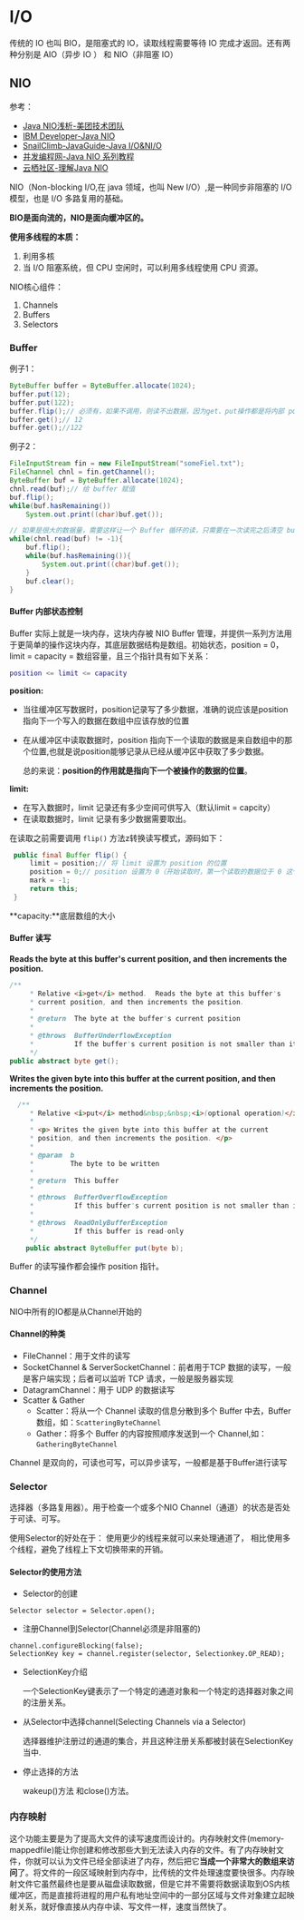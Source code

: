 # I/O

传统的 IO 也叫 BIO，是阻塞式的 IO，读取线程需要等待 IO 完成才返回。还有两种分别是 AIO（异步 IO ） 和 NIO（非阻塞 IO）



## NIO

参考：

- [Java NIO浅析-美团技术团队](https://tech.meituan.com/2016/11/04/nio.html)
- [IBM Developer-Java NIO](https://www.ibm.com/developerworks/cn/education/java/j-nio/j-nio.html)
- [SnailClimb-JavaGuide-Java I/O&NI/O](https://github.com/Snailclimb/JavaGuide/blob/master/Java%E7%9B%B8%E5%85%B3/Java%20IO%E4%B8%8ENIO.md)
- [并发编程网-Java NIO 系列教程](http://ifeve.com/java-nio-all/)
- [云栖社区-理解Java NIO](https://yq.aliyun.com/articles/2371)

NIO（Non-blocking I/O,在 java 领域，也叫 New I/O）,是一种同步非阻塞的 I/O 模型，也是 I/O 多路复用的基础。

**BIO是面向流的，NIO是面向缓冲区的。**

**使用多线程的本质：**

1. 利用多核
2. 当 I/O 阻塞系统，但 CPU 空闲时，可以利用多线程使用 CPU 资源。

NIO核心组件：

1. Channels
2. Buffers
3. Selectors

### Buffer

例子1：

```java
ByteBuffer buffer = ByteBuffer.allocate(1024);
buffer.put(12);
buffer.put(122);
buffer.flip();// 必须有，如果不调用，则读不出数据，因为get、put操作都是将内部 position前移，所以需要 flip 将position重置
buffer.get();// 12
buffer.get();//122
```

例子2：

```java 
FileInputStream fin = new FileInputStream("someFiel.txt");
FileChannel chnl = fin.getChannel();
ByteBuffer buf = ByteBuffer.allocate(1024);
chnl.read(buf);// 给 buffer 赋值
buf.flip();
while(buf.hasRemaining())
	System.out.print((char)buf.get());

// 如果是很大的数据量，需要这样让一个 Buffer 循环的读，只需要在一次读完之后清空 buffer 就可以了
while(chnl.read(buf) != -1){
    buf.flip();
    while(buf.hasRemaining()){
        System.out.print((char)buf.get());
    }
    buf.clear();
}
```

#### Buffer 内部状态控制

Buffer 实际上就是一块内存，这块内存被 NIO Buffer 管理，并提供一系列方法用于更简单的操作这块内存，其底层数据结构是数组。初始状态，position = 0，limit = capacity = 数组容量，且三个指针具有如下关系：

```matlab
position <= limit <= capacity
```

**position:**

- 当往缓冲区写数据时，position记录写了多少数据，准确的说应该是position指向下一个写入的数据在数组中应该存放的位置

- 在从缓冲区中读取数据时，position 指向下一个读取的数据是来自数组中的那个位置,也就是说position能够记录从已经从缓冲区中获取了多少数据。

    总的来说：**position的作用就是指向下一个被操作的数据的位置**。

**limit:**

- 在写入数据时，limit 记录还有多少空间可供写入（默认limit = capcity）
- 在读取数据时，limit 记录有多少数据需要取出。

在读取之前需要调用 `flip()` 方法z转换读写模式，源码如下：

```java
 public final Buffer flip() {
     limit = position;// 将 limit 设置为 position 的位置
     position = 0;// position 设置为 0（开始读取时，第一个读取的数据位于 0 这个位置）
     mark = -1;
     return this;
 }
```

**capacity:**底层数组的大小

#### Buffer 读写

**Reads the byte at this buffer's current position, and then increments the position.**

```java
/**
     * Relative <i>get</i> method.  Reads the byte at this buffer's
     * current position, and then increments the position.
     *
     * @return  The byte at the buffer's current position
     *
     * @throws  BufferUnderflowException
     *          If the buffer's current position is not smaller than its limit
     */
public abstract byte get();
```

**Writes the given byte into this buffer at the current position, and then increments the position.** 

```java
  /**
     * Relative <i>put</i> method&nbsp;&nbsp;<i>(optional operation)</i>.
     *
     * <p> Writes the given byte into this buffer at the current
     * position, and then increments the position. </p>
     *
     * @param  b
     *         The byte to be written
     *
     * @return  This buffer
     *
     * @throws  BufferOverflowException
     *          If this buffer's current position is not smaller than its limit
     *
     * @throws  ReadOnlyBufferException
     *          If this buffer is read-only
     */
    public abstract ByteBuffer put(byte b);
```

Buffer 的读写操作都会操作 position 指针。

### Channel

NIO中所有的IO都是从Channel开始的

#### Channel的种类

- FileChannel：用于文件的读写
- SocketChannel & ServerSocketChannel：前者用于TCP 数据的读写，一般是客户端实现；后者可以监听 TCP 请求，一般是服务器实现
- DatagramChannel：用于 UDP 的数据读写
- Scatter & Gather
    - Scatter：将从一个 Channel 读取的信息分散到多个 Buffer 中去，Buffer数组，如：`ScatteringByteChannel`
    - Gather：将多个 Buffer 的内容按照顺序发送到一个 Channel,如：`GatheringByteChannel`

Channel 是双向的，可读也可写，可以异步读写，一般都是基于Buffer进行读写

### Selector

选择器（多路复用器）。用于检查一个或多个NIO Channel（通道）的状态是否处于可读、可写。

使用Selector的好处在于： 使用更少的线程来就可以来处理通道了， 相比使用多个线程，避免了线程上下文切换带来的开销。

#### Selector的使用方法

- Selector的创建

```
Selector selector = Selector.open();
```

- 注册Channel到Selector(Channel必须是非阻塞的)

```
channel.configureBlocking(false);
SelectionKey key = channel.register(selector, Selectionkey.OP_READ);
```

- SelectionKey介绍

    一个SelectionKey键表示了一个特定的通道对象和一个特定的选择器对象之间的注册关系。

- 从Selector中选择channel(Selecting Channels via a Selector)

    选择器维护注册过的通道的集合，并且这种注册关系都被封装在SelectionKey当中.

- 停止选择的方法

    wakeup()方法 和close()方法。





### 内存映射

这个功能主要是为了提高大文件的读写速度而设计的。内存映射文件(memory-mappedfile)能让你创建和修改那些大到无法读入内存的文件。有了内存映射文件，你就可以认为文件已经全部读进了内存，然后把它**当成一个非常大的数组来访问**了。将文件的一段区域映射到内存中，比传统的文件处理速度要快很多。内存映射文件它虽然最终也是要从磁盘读取数据，但是它并不需要将数据读取到OS内核缓冲区，而是直接将进程的用户私有地址空间中的一部分区域与文件对象建立起映射关系，就好像直接从内存中读、写文件一样，速度当然快了。
